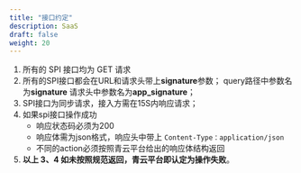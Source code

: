 ```yaml
---
title: "接口约定"
description: SaaS
draft: false
weight: 20
---
```


1. 所有的 SPI 接口均为 GET 请求
2. 所有的SPI接口都会在URL和请求头带上**signature**参数； query路径中参数名为**signature** 请求头中参数名为**app_signature**；
3. SPI接口为同步请求，接入方需在15S内响应请求；
4. 如果spi接口操作成功
   - 响应状态码必须为200
   - 响应体需为json格式，响应头中带上 `Content-Type：application/json`
   - 不同的action必须按照青云平台给出的响应体结构返回
5. **以上 3、4 如未按照规范返回，青云平台即认定为操作失败**。
